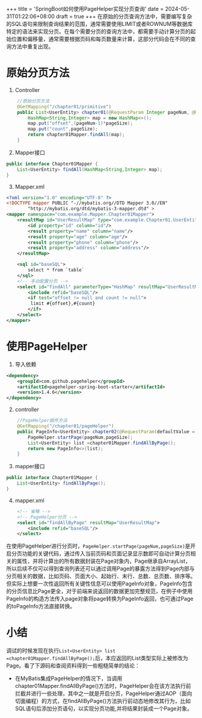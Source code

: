 +++
title = 'SpringBoot如何使用PageHelper实现分页查询'
date = 2024-05-31T01:22:06+08:00
draft = true
+++
在原始的分页查询方法中，需要编写复杂的SQL语句来限制查询结果的范围，通常需要使用LIMIT或者ROWNUM等数据库特定的语法来实现分页。在每个需要分页的查询方法中，都需要手动计算分页的起始位置和偏移量，通常需要根据页码和每页数量来计算，这部分代码会在不同的查询方法中重复出现。
# 原始分页方法
1. Controller
```java
    //原始分页方法
    @GetMapping("/chapter01/primitive")
    public List<UserEntity> chapter01(@RequestParam Integer pageNum, @RequestParam Integer pageSize){
        HashMap<String,Integer> map = new HashMap<>();
        map.put("offset",(pageNum-1)*pageSize);
        map.put("count",pageSize);
        return chapter01Mapper.findAll(map);
    }
```
2. Mapper接口
```java
public interface Chapter01Mapper {
    List<UserEntity> findAll(HashMap<String,Integer> map);
}
```
3. Mapper.xml
```xml
<?xml version="1.0" encoding="UTF-8" ?>
<!DOCTYPE mapper PUBLIC "-//mybatis.org//DTD Mapper 3.0//EN"
        "http://mybatis.org/dtd/mybatis-3-mapper.dtd" >
<mapper namespace="com.example.Mapper.Chapter01Mapper">
    <resultMap id="UserResultMap" type="com.example.Chapter01.UserEntity">
        <id property="id" column="id"/>
        <result property="name" column="name"/>
        <result property="age" column="age"/>
        <result property="phone" column="phone"/>
        <result property="address" column="address"/>
    </resultMap>

    <sql id="baseSQL">
        select * from `table`
    </sql>
    <!-- 手动配置分页 -->
    <select id="findAll" parameterType="HashMap" resultMap="UserResultMap">
        <include refid="baseSQL"/>
        <if test="offset != null and count != null">
         limit #{offset},#{count}
        </if>
    </select>
</mapper>
```
# 使用PageHelper
1. 导入依赖
```xml
<dependency>
    <groupId>com.github.pagehelper</groupId>
    <artifactId>pagehelper-spring-boot-starter</artifactId>
    <version>1.4.6</version>
</dependency>
```
2. controller
```java
    //PageHelper插件方法
    @GetMapping("/chapter01/pageHelper")
    public PageInfo<UserEntity> chapter02(@RequestParam(defaultValue = "1") Integer pageNum, @RequestParam(defaultValue = "10") Integer pageSize){
        PageHelper.startPage(pageNum,pageSize);
        List<UserEntity> list =chapter01Mapper.findAllByPage();
        return new PageInfo<>(list);
    }
```
3. mapper接口
```java
public interface Chapter01Mapper {
    List<UserEntity> findAllByPage();
}
```
4. mapper.xml
```xml
    <!-- 省略 -->
    <!-- PageHelper分页 -->
    <select id="findAllByPage" resultMap="UserResultMap">
        <include refid="baseSQL"/>
    </select>
```
在使用PageHelper进行分页时，`PageHelper.startPage(pageNum,pageSize)`是开启分页功能的关键代码，通过传入当前页码和页面记录显示数即可自动计算分页相关的属性，并将计算出的所有数据封装在Page对象内，Page继承自ArrayList，所以后续不仅可以得到查询列表还可以通过调用Page的暴露方法得到Page内部与分页相关的数据，比如页码、页面大小、起始行、末行、总数、总页数、排序等。但实际上想要一次性返回所有关键性信息可以使用PageInfo对象，PageInfo包含的分页信息比Page更全，对于前端来说返回的数据更加完整规范，在例子中使用PageInfo的构造方法传入page对象将page转换为PageInfo返回，也可通过Page的toPageInfo方法直接转换。
# 小结
调试的时候发现在执行`List<UserEntity> list =chapter01Mapper.findAllByPage();`后，本应返回的List类型实际上被修改为Page。看了下源码和查阅资料得到一些粗糙简单的结论：
- 在MyBatis集成PageHelper的情况下，当调用chapter01Mapper.findAllByPage()方法时，PageHelper会在该方法执行前拦截并进行一些处理，其中之一就是开启分页，PageHelper通过AOP（面向切面编程）的方式，在findAllByPage()方法执行前动态地修改其行为，比如SQL语句后添加分页语句，以实现分页功能,并将结果封装成一个Page对象。
